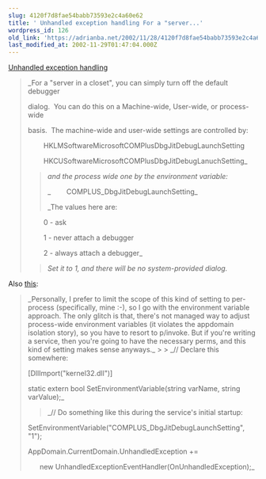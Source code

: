 ```yaml
---
slug: 4120f7d8fae54babb73593e2c4a60e62
title: ' Unhandled exception handling For a "server...'
wordpress_id: 126
old_link: 'https://adrianba.net/2002/11/28/4120f7d8fae54babb73593e2c4a60e62/'
last_modified_at: 2002-11-29T01:47:04.000Z
---
```


[
Unhandled exception handling](http://discuss.develop.com/archives/wa.exe?A2=ind0012B&L=DOTNET&P=R30521&I=-3)

<blockquote>_For a "server in a closet", you can simply turn off the
default debugger  

dialog.  You can do this on a Machine-wide, User-wide, or
process-wide  

basis.  The machine-wide and user-wide settings are controlled
by:  
  

       
HKLMSoftwareMicrosoftCOMPlusDbgJitDebugLaunchSetting  

       
HKCUSoftwareMicrosoftCOMPlusDbgJitDebugLanuchSetting_
> 
> _and the process wide one by the environment
variable:_
> 
> _       
COMPLUS_DbgJitDebugLaunchSetting_
> 
> _The values here are:  

        0 - ask  

        1 - never attach a
debugger  

        2 - always attach a
debugger_
> 
> _Set it to 1, and there will be no system-provided
dialog._
> 
> </blockquote>

Also
[
this](http://discuss.develop.com/archives/wa.exe?A2=ind0211d&L=advanced-dotnet&T=0&F=&S=&P=2070):

<blockquote>_Personally, I prefer to limit the scope of
this kind of setting to per-process (specifically, mine :-), so I
go with the environment variable approach. The only glitch is that,
there's not managed way to adjust process-wide environment
variables (it violates the appdomain isolation story), so you have
to resort to p/invoke. But if you're writing a service, then you're
going to have the necessary perms, and this kind of setting makes
sense anyways._
> 
> _// Declare this somewhere:  

[DllImport("kernel32.dll")]  

static extern bool SetEnvironmentVariable(string varName, string
varValue);_
> 
> _// Do something like this during the service's initial
startup:  

SetEnvironmentVariable("COMPLUS_DbgJitDebugLaunchSetting",
"1");  

AppDomain.CurrentDomain.UnhandledException +=  

      new
UnhandledExceptionEventHandler(OnUnhandledException);_
> 
> </blockquote>
